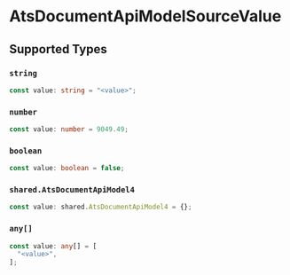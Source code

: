 # AtsDocumentApiModelSourceValue


## Supported Types

### `string`

```typescript
const value: string = "<value>";
```

### `number`

```typescript
const value: number = 9049.49;
```

### `boolean`

```typescript
const value: boolean = false;
```

### `shared.AtsDocumentApiModel4`

```typescript
const value: shared.AtsDocumentApiModel4 = {};
```

### `any[]`

```typescript
const value: any[] = [
  "<value>",
];
```

